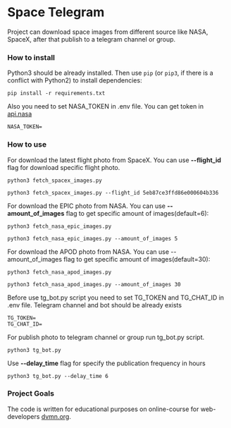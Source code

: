 # Space Telegram

Project can download space images from different source like NASA, SpaceX, after that publish to a telegram channel or group.

### How to install

Python3 should be already installed. 
Then use `pip` (or `pip3`, if there is a conflict with Python2) to install dependencies:
```
pip install -r requirements.txt
```
Also you need to set NASA_TOKEN in .env file. You can get token in [api.nasa](https://api.nasa.gov/)
```
NASA_TOKEN=
```
### How to use

For download the latest flight photo from SpaceX. You can use **--flight_id** flag for download specific flight photo.

```
python3 fetch_spacex_images.py 
```
```
python3 fetch_spacex_images.py --flight_id 5eb87ce3ffd86e000604b336
```
For download the EPIC photo from NASA. You can use **--amount_of_images** flag to get specific amount of images(default=6):
```
python3 fetch_nasa_epic_images.py
```
```
python3 fetch_nasa_epic_images.py --amount_of_images 5
```
For download the APOD photo from NASA. You can use --amount_of_images flag to get specific amount of images(default=30):
```
python3 fetch_nasa_apod_images.py
```
```
python3 fetch_nasa_apod_images.py --amount_of_images 30
```
Before use tg_bot.py script you need to set TG_TOKEN and TG_CHAT_ID in .env file. Telegram channel and bot should be already exists
```
TG_TOKEN=
TG_CHAT_ID=
```
For publish photo to telegram channel or group run tg_bot.py script.
```
python3 tg_bot.py
```
Use **--delay_time** flag for specify the publication frequency in hours
```
python3 tg_bot.py --delay_time 6
```
### Project Goals

The code is written for educational purposes on online-course for web-developers [dvmn.org](https://dvmn.org/).